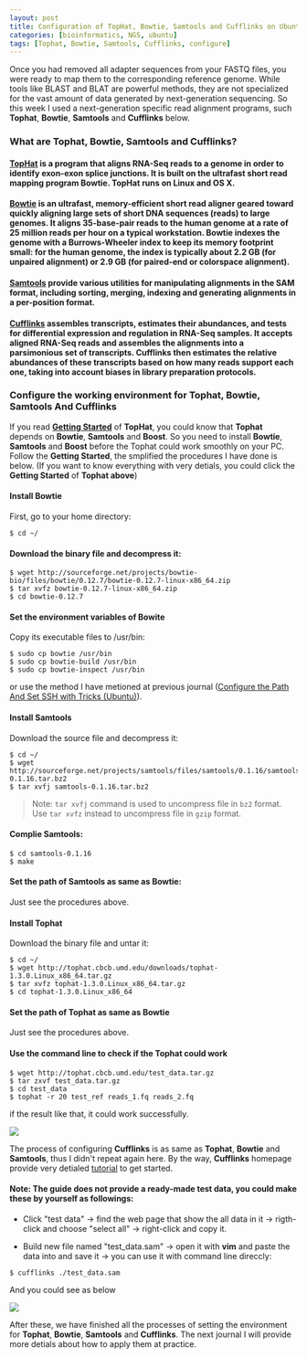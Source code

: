 ```yaml
---
layout: post
title: Configuration of TopHat, Bowtie, Samtools and Cufflinks on Ubuntu
categories: [bioinformatics, NGS, ubuntu]
tags: [Tophat, Bowtie, Samtools, Cufflinks, configure]
---
```


Once you had removed all adapter sequences from your FASTQ files, you were ready to map them to the corresponding reference genome. While tools like BLAST and BLAT are powerful methods, they are not specialized for the vast amount of data generated by next-generation sequencing. So this week I used a next-generation specific read alignment programs, such **Tophat**, **Bowtie**, **Samtools** and **Cufflinks** below.

### What are Tophat, Bowtie, Samtools and Cufflinks?

#### [TopHat](http://tophat.cbcb.umd.edu/) is a program that aligns RNA-Seq reads to a genome in order to identify exon-exon splice junctions. It is built on the ultrafast short read mapping program Bowtie. TopHat runs on Linux and OS X.

#### [Bowtie](http://bowtie-bio.sourceforge.net/index.shtml) is an ultrafast, memory-efficient short read aligner geared toward quickly aligning large sets of short DNA sequences (reads) to large genomes. It aligns 35-base-pair reads to the human genome at a rate of 25 million reads per hour on a typical workstation. Bowtie indexes the genome with a Burrows-Wheeler index to keep its memory footprint small: for the human genome, the index is typically about 2.2 GB (for unpaired alignment) or 2.9 GB (for paired-end or colorspace alignment).

#### [Samtools](http://www.biomedcentral.com/content/supplementary/1471-2105-13-42-s1/Cloud-BioLinux-Package-Documentation/docs/samtools.html) provide various utilities for manipulating alignments in the SAM format, including sorting, merging, indexing and generating alignments in a per-position format.

#### [Cufflinks](http://cufflinks.cbcb.umd.edu/) assembles transcripts, estimates their abundances, and tests for differential expression and regulation in RNA-Seq samples. It accepts aligned RNA-Seq reads and assembles the alignments into a parsimonious set of transcripts. Cufflinks then estimates the relative abundances of these transcripts based on how many reads support each one, taking into account biases in library preparation protocols.

### Configure the working environment for Tophat, Bowtie, Samtools And Cufflinks

If you read [**Getting Started**](http://tophat.cbcb.umd.edu/tutorial.shtml) of **TopHat**, you could know that **Tophat** depends on **Bowtie**, **Samtools** and **Boost**. So you need to install **Bowtie**, **Samtools** and **Boost** before the Tophat could work smoothly on your PC. Follow the **Getting Started**, the smplified the procedures I have done is below. (If you want to know everything with very detials, you could click the **Getting Started** of **Tophat above**)

#### Install Bowtie

First, go to your home directory:
```
$ cd ~/
```
#### Download the binary file and decompress it:

```
$ wget http://sourceforge.net/projects/bowtie-bio/files/bowtie/0.12.7/bowtie-0.12.7-linux-x86_64.zip
$ tar xvfz bowtie-0.12.7-linux-x86_64.zip
$ cd bowtie-0.12.7
```
#### Set the environment variables of Bowite

Copy its executable files to /usr/bin:  

```
$ sudo cp bowtie /usr/bin
$ sudo cp bowtie-build /usr/bin
$ sudo cp bowtie-inspect /usr/bin
```
or use the method I have metioned at previous journal ([Configure the Path And Set SSH with Tricks (Ubuntu)](http://lushen.github.com/en/2013/08/SSH-2013/)).

#### Install Samtools

Download the source file and decompress it:

```
$ cd ~/
$ wget http://sourceforge.net/projects/samtools/files/samtools/0.1.16/samtools-0.1.16.tar.bz2
$ tar xvfj samtools-0.1.16.tar.bz2
```
> Note: `tar xvfj` command is used to uncompress file in `bz2` format. Use `tar xvfz` instead to uncompress file in `gzip` format.

#### Complie Samtools:

```
$ cd samtools-0.1.16
$ make
```
#### Set the path of Samtools as same as Bowtie:

Just see the procedures above.

#### Install Tophat

Download the binary file and untar it:

```
$ cd ~/
$ wget http://tophat.cbcb.umd.edu/downloads/tophat-1.3.0.Linux_x86_64.tar.gz
$ tar xvfz tophat-1.3.0.Linux_x86_64.tar.gz
$ cd tophat-1.3.0.Linux_x86_64
```
#### Set the path of Tophat as same as Bowtie

Just see the procedures above.

#### Use the command line to check if the Tophat could work

```
$ wget http://tophat.cbcb.umd.edu/test_data.tar.gz
$ tar zxvf test_data.tar.gz
$ cd test_data
$ tophat -r 20 test_ref reads_1.fq reads_2.fq
```
if the result like that, it could work successfully.

![](http://i.imgur.com/C6F80Sf.png)

The process of configuring **Cufflinks** is as same as **Tophat**, **Bowtie** and **Samtools**, thus I didn't repeat again here. By the way, **Cufflinks** homepage provide very detialed [tutorial](http://cufflinks.cbcb.umd.edu/tutorial.html) to get started.

#### Note: The guide does not provide a ready-made test data, you could make these by yourself as followings:

- Click "test data" -> find the web page that show the all data in it -> rigth-click and choose "select all" -> right-click and copy it.

- Build new file named "test_data.sam" -> open it with **vim** and paste the data into and save it -> you can use it with command line direccly:

```
$ cufflinks ./test_data.sam
```
And you could see as below

![](http://i.imgur.com/5XrGWQa.png)

After these, we have finished all the processes of setting the environment for **Tophat**, **Bowtie**, **Samtools** and **Cufflinks**. The next journal I will provide more detials about how to apply them at practice. 
